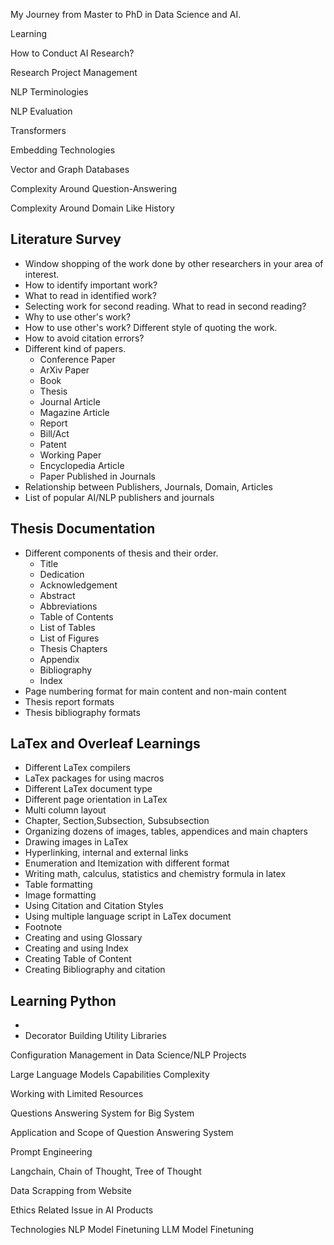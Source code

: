 
My Journey from Master to PhD in Data Science and AI.

Learning 

How to Conduct AI Research?

Research Project Management 


NLP Terminologies 

NLP Evaluation 

Transformers 

Embedding Technologies

Vector and Graph Databases 

Complexity Around Question-Answering

Complexity Around Domain Like History 

## Literature Survey
- Window shopping of the work done by other researchers in your area of interest.
- How to identify important work?
- What to read in identified work?
- Selecting work for second reading. What to read in second reading?
- Why to use other's work?
- How to use other's work? Different style of quoting the work.
- How to avoid citation errors?
- Different kind of papers.
	- Conference Paper 
	- ArXiv Paper 
	- Book 
	- Thesis 
	- Journal Article
	- Magazine Article 
	- Report 
	- Bill/Act
	- Patent
	- Working Paper
	- Encyclopedia Article
	- Paper Published in Journals
- Relationship between Publishers, Journals, Domain, Articles
- List of popular AI/NLP publishers and journals
	

## Thesis Documentation
- Different components of thesis and their order.
	- Title 
	- Dedication
	- Acknowledgement 
	- Abstract 
	- Abbreviations 
	- Table of Contents
	- List of Tables 
	- List of Figures 
	- Thesis Chapters 
	- Appendix 
	- Bibliography 
	- Index 
- Page numbering format for main content and non-main content 
- Thesis report formats
- Thesis bibliography formats 


## LaTex and Overleaf Learnings
- Different LaTex compilers
- LaTex packages for using macros
- Different LaTex document type 
- Different page orientation in LaTex
- Multi column layout
- Chapter, Section,Subsection, Subsubsection
- Organizing dozens of images, tables, appendices and main chapters
- Drawing images in LaTex
- Hyperlinking, internal and external links
- Enumeration and Itemization with different format 
- Writing math, calculus, statistics and chemistry formula in latex
- Table formatting 
- Image formatting 
- Using Citation and Citation Styles
- Using multiple language script in LaTex document 
- Footnote 
- Creating and using Glossary 
- Creating and using Index 
- Creating Table of Content
- Creating Bibliography and citation 


## Learning Python
- 
- Decorator
Building Utility Libraries 

Configuration Management in Data Science/NLP Projects 

Large Language Models 
Capabilities
Complexity 

Working with Limited Resources 

Questions Answering System for Big System 

Application and Scope of Question Answering System 

Prompt Engineering

Langchain, Chain of Thought, Tree of Thought

Data Scrapping from Website

Ethics Related Issue in AI Products 

Technologies 
NLP Model Finetuning
LLM Model Finetuning 

